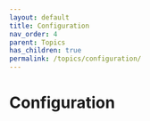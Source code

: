 ```yaml
---
layout: default
title: Configuration
nav_order: 4
parent: Topics
has_children: true
permalink: /topics/configuration/
---
```


# Configuration
